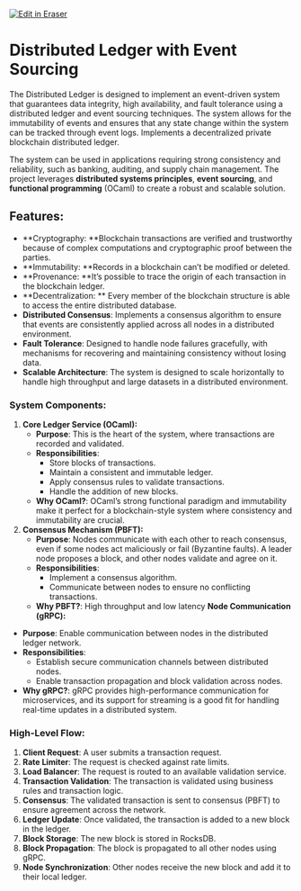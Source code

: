 <p><a target="_blank" href="https://app.eraser.io/workspace/D2SvVYOv2VemDF6vPB5Q" id="edit-in-eraser-github-link"><img alt="Edit in Eraser" src="https://firebasestorage.googleapis.com/v0/b/second-petal-295822.appspot.com/o/images%2Fgithub%2FOpen%20in%20Eraser.svg?alt=media&amp;token=968381c8-a7e7-472a-8ed6-4a6626da5501"></a></p>

# Distributed Ledger with Event Sourcing
The Distributed Ledger is designed to implement an event-driven system that guarantees data integrity, high availability, and fault tolerance using a distributed ledger and event sourcing techniques. The system allows for the immutability of events and ensures that any state change within the system can be tracked through event logs. Implements a decentralized private blockchain distributed ledger.

The system can be used in applications requiring strong consistency and reliability, such as banking, auditing, and supply chain management. The project leverages **distributed systems principles**, **event sourcing**, and **functional programming** (OCaml) to create a robust and scalable solution.



## Features:
- **Cryptography: **Blockchain transactions are verified and trustworthy because of complex computations and cryptographic proof between the parties.
- **Immutability: **Records in a blockchain can’t be modified or deleted.
- **Provenance: **It’s possible to trace the origin of each transaction in the blockchain ledger.
- **Decentralization: ** Every member of the blockchain structure is able to access the entire distributed database.
- **Distributed Consensus**: Implements a consensus algorithm to ensure that events are consistently applied across all nodes in a distributed environment.
- **Fault Tolerance**: Designed to handle node failures gracefully, with mechanisms for recovering and maintaining consistency without losing data.
- **Scalable Architecture**: The system is designed to scale horizontally to handle high throughput and large datasets in a distributed environment.


### System Components:
1. **Core Ledger Service (OCaml):**
    - **Purpose**: This is the heart of the system, where transactions are recorded and validated.
    - **Responsibilities**:
        - Store blocks of transactions.
        - Maintain a consistent and immutable ledger.
        - Apply consensus rules to validate transactions.
        - Handle the addition of new blocks.
    - **Why OCaml?**: OCaml’s strong functional paradigm and immutability make it perfect for a blockchain-style system where consistency and immutability are crucial.
2. **Consensus Mechanism (PBFT):**
    - **Purpose**: Nodes communicate with each other to reach consensus, even if some nodes act maliciously or fail (Byzantine faults). A leader node proposes a block, and other nodes validate and agree on it.
    - **Responsibilities**:
        - Implement a consensus algorithm.
        - Communicate between nodes to ensure no conflicting transactions.
    - **Why PBFT?**: High throughput and low latency
**Node Communication (gRPC):**

- **Purpose**: Enable communication between nodes in the distributed ledger network.
- **Responsibilities**:
    - Establish secure communication channels between distributed nodes.
    - Enable transaction propagation and block validation across nodes.
- **Why gRPC?**: gRPC provides high-performance communication for microservices, and its support for streaming is a good fit for handling real-time updates in a distributed system.


### **High-Level Flow**:
1. **Client Request**: A user submits a transaction request.
2. **Rate Limiter**: The request is checked against rate limits.
3. **Load Balancer**: The request is routed to an available validation service.
4. **Transaction Validation**: The transaction is validated using business rules and transaction logic.
5. **Consensus**: The validated transaction is sent to consensus (PBFT) to ensure agreement across the network.
6. **Ledger Update**: Once validated, the transaction is added to a new block in the ledger.
7. **Block Storage**: The new block is stored in RocksDB.
8. **Block Propagation**: The block is propagated to all other nodes using gRPC.
9. **Node Synchronization**: Other nodes receive the new block and add it to their local ledger.




<!--- Eraser file: https://app.eraser.io/workspace/D2SvVYOv2VemDF6vPB5Q --->